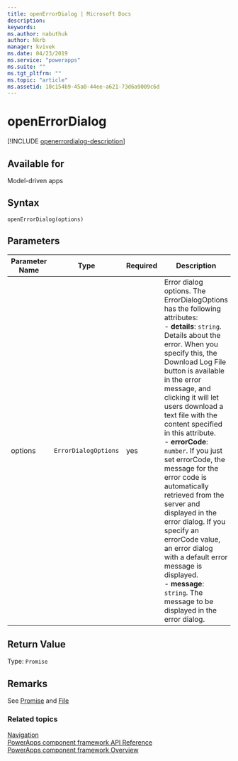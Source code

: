 ```yaml
---
title: openErrorDialog | Microsoft Docs
description: 
keywords:
ms.author: nabuthuk
author: Nkrb
manager: kvivek
ms.date: 04/23/2019
ms.service: "powerapps"
ms.suite: ""
ms.tgt_pltfrm: ""
ms.topic: "article"
ms.assetid: 10c154b9-45a0-44ee-a621-73d6a9009c6d
---
```

# openErrorDialog

[!INCLUDE [openerrordialog-description](includes/openerrordialog-description.md)]

## Available for 

Model-driven apps

## Syntax

`openErrorDialog(options)`

## Parameters

| Parameter Name|Type|Required|Description|
| ------------- |----|--------|-----------|
|options|`ErrorDialogOptions`|yes|Error dialog options. The ErrorDialogOptions has the following attributes: <br/>- **details**: `string`. Details about the error. When you specify this, the Download Log File button is available in the error message, and clicking it will let users download a text file with the content specified in this attribute.<br/>- **errorCode**: `number`. If you just set errorCode, the message for the error code is automatically retrieved from the server and displayed in the error dialog. If you specify an errorCode value, an error dialog with a default error message is displayed.<br/>- **message**: `string`. The message to be displayed in the error dialog.|

## Return Value

Type: `Promise`

## Remarks

See [Promise](https://developer.mozilla.org/docs/Web/JavaScript/Reference/Global_Objects/Promise) and [File](https://developer.mozilla.org/docs/Web/API/File)


### Related topics

[Navigation](../navigation.md)<br/>
[PowerApps component framework API Reference](../../reference/index.md)<br/>
[PowerApps component framework Overview](../../overview.md)
